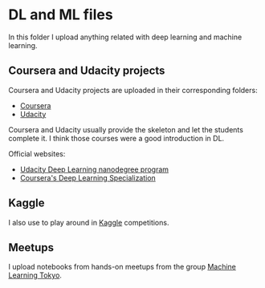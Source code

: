 # DL and ML files

In this folder I upload anything related with deep learning and machine learning. 

## Coursera and Udacity projects

Coursera and Udacity projects are uploaded in their corresponding folders:

* [Coursera](https://github.com/josecyn/dl/tree/master/Coursera/dl)
* [Udacity](https://github.com/josecyn/dl/tree/master/Udacity)

Coursera and Udacity usually provide the skeleton and let the students complete it.
I think those courses were a good introduction in DL.

Official websites: 

* [Udacity Deep Learning nanodegree program](https://www.udacity.com/course/deep-learning-nanodegree--nd101)
* [Coursera's Deep Learning Specialization](https://www.coursera.org/specializations/deep-learning)


## Kaggle

I also use to play around in [Kaggle](https://www.kaggle.com) competitions.

## Meetups

I upload notebooks from hands-on meetups from the group [Machine Learning Tokyo](https://www.meetup.com/Machine-Learning-Tokyo/).
